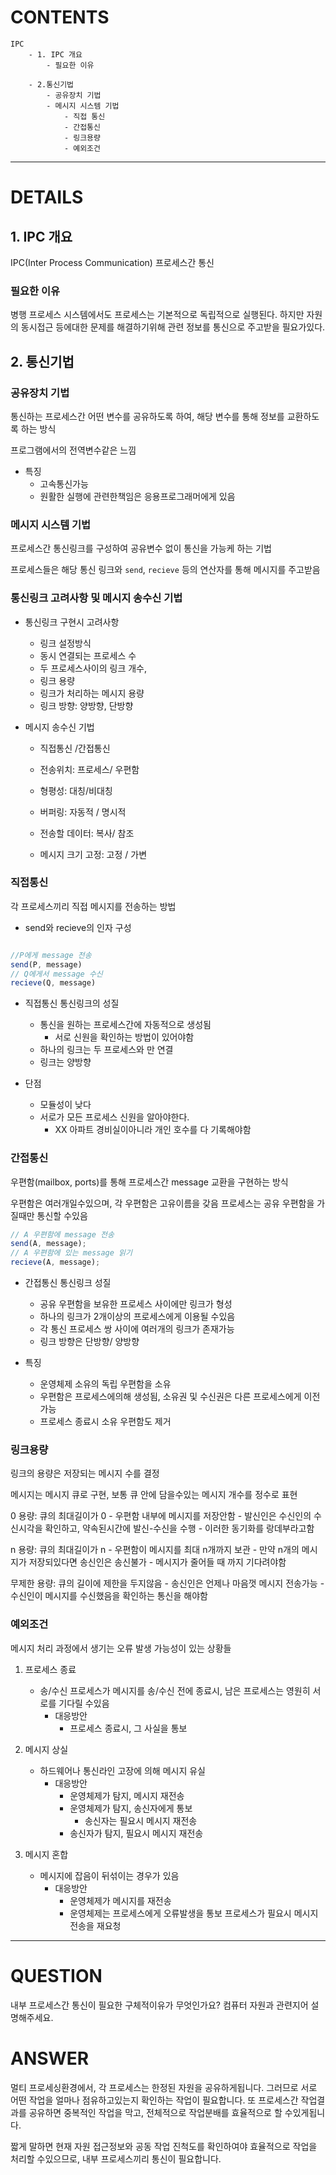 # CONTENTS
```
IPC
    - 1. IPC 개요
        - 필요한 이유

    - 2.통신기법   
        - 공유장치 기법
        - 메시지 시스템 기법
            - 직접 통신
            - 간접통신
            - 링크용량
            - 예외조건

```
---

# DETAILS

## 1. IPC 개요

IPC(Inter Process Communication)
프로세스간 통신

### 필요한 이유

병행 프로세스 시스템에서도 프로세스는 기본적으로 독립적으로 실행된다.
하지만 자원의 동시접근 등에대한 문제를 해결하기위해 관련 정보를 통신으로 주고받을 필요가있다.

## 2. 통신기법

### 공유장치 기법

통신하는 프로세스간 어떤 변수를 공유하도록 하여, 해당 변수를 통해
정보를 교환하도록 하는 방식

프로그램에서의 전역변수같은 느낌

- 특징
    - 고속통신가능
    - 원활한 실행에 관련한책임은 응용프로그래머에게 있음

### 메시지 시스템 기법

프로세스간 통신링크를 구성하여 공유변수 없이 
통신을 가능케 하는 기법

프로세스들은 해당 통신 링크와
`send`, `recieve` 등의 연산자를 통해  메시지를 주고받음


### 통신링크 고려사항 및 메시지 송수신 기법

- 통신링크 구현시 고려사항
    - 링크 설정방식
    - 동시 연결되는 프로세스 수
    - 두 프로세스사이의 링크 개수,
    - 링크 용량
    - 링크가 처리하는 메시지 용량
    - 링크 방향: 양방향, 단방향

- 메시지 송수신 기법
    - 직접통신 /간접통신

    - 전송위치: 프로세스/ 우편함
    
    - 형평성: 대칭/비대칭
    
    - 버퍼링: 자동적 / 명시적
    
    - 전송할 데이터: 복사/ 참조
    
    - 메시지 크기 고정: 고정 / 가변

### 직접통신

각 프로세스끼리 직접 메시지를 전송하는 방법

- send와 recieve의 인자 구성
```js

//P에게 message 전송
send(P, message) 
// Q에게서 message 수신
recieve(Q, message)
```

- 직접통신 통신링크의 성질
    - 통신을 원하는 프로세스간에 자동적으로 생성됨
        - 서로 신원을 확인하는 방법이 있어야함
    - 하나의 링크는 두 프로세스와 만 연결
    - 링크는 양방향

- 단점
    - 모듈성이 낮다
    - 서로가 모든 프로세스 신원을 알아야한다.
        - XX 아파트 경비실이아니라 개인 호수를 다 기록해야함

### 간접통신

 우편함(mailbox, ports)를 통해 프로세스간 message 교환을 구현하는 방식

우편함은 여러개일수있으며, 각 우편함은 고유이름을 갖음
프로세스는 공유 우편함을 가질때만 통신할 수있음

```js
// A 우편함에 message 전송
send(A, message);
// A 우편함에 있는 message 읽기
recieve(A, message);
```

- 간접통신 통신링크 성질
    - 공유 우편함을 보유한 프로세스 사이에만 링크가 형성
    - 하나의 링크가 2개이상의 프로세스에게 이용될 수있음
    - 각 통신 프로세스 쌍 사이에 여러개의 링크가 존재가능
    - 링크 방향은 단방향/ 양방향

- 특징
    - 운영체제 소유의 독립 우편함을 소유
    - 우편함은 프로세스에의해 생성됨, 소유권 및 수신권은 다른 프로세스에게 이전 가능
    - 프로세스 종료시 소유 우편함도 제거

### 링크용량

링크의 용량은 저장되는 메시지 수를 결정

메시지는 메시지 큐로 구현, 보통 큐 안에 담을수있는 메시지 개수를 정수로 표현

0 용량: 큐의 최대길이가 0
    - 우편함 내부에 메시지를 저장안함
    - 발신인은 수신인의 수신시각을 확인하고, 약속된시간에 발신-수신을 수행
        - 이러한 동기화를 랑데부라고함

n 용량: 큐의 최대길이가 n
    - 우편함이 메시지를 최대 n개까지 보관
    - 만약 n개의 메시지가 저장되있다면 송신인은 송신불가
        - 메시지가 줄어들 때 까지 기다려야함

무제한 용량: 큐의 길이에 제한을 두지않음
    - 송신인은 언제나 마음껏 메시지 전송가능
    - 수신인이 메시지를 수신했음을 확인하는 통신을 해야함

### 예외조건 

메시지 처리 과정에서 생기는 오류 발생 가능성이 있는 상황들

1. 프로세스 종료
    - 송/수신 프로세스가 메시지를 송/수신 전에 종료시, 
    남은 프로세스는 영원히 서로를 기다릴 수있음
        - 대응방안
            - 프로세스 종료시, 그 사실을 통보

2. 메시지 상실
    - 하드웨어나 통신라인 고장에 의해 메시지 유실
        - 대응방안
            - 운영체제가 탐지, 메시지 재전송
            - 운영체제가 탐지, 송신자에게 통보
                - 송신자는 필요시 메시지 재전송
            - 송신자가 탐지, 필요시 메시지 재전송
    

3. 메시지 혼합
    - 메시지에 잡음이 뒤섞이는 경우가 있음
        - 대응방안
            - 운영체제가 메시지를 재전송
            - 운영체제는 프로세스에게 오류발생을 통보 프로세스가 필요시 메시지전송을 재요청
---

# QUESTION

내부 프로세스간 통신이 필요한 구체적이유가 무엇인가요?
컴퓨터 자원과 관련지어 설명해주세요.


# ANSWER

멀티 프로세싱환경에서, 각 프로세스는 한정된 자원을 공유하게됩니다.
그러므로 서로 어떤 작업을 얼마나 점유하고있는지 확인하는 작업이 필요합니다.
또 프로세스간 작업결과를 공유하면 중복적인 작업을 막고, 전체적으로 작업분배를 효율적으로 할 수있게됩니다.

짧게 말하면 현재 자원 접근정보와 공동 작업 진척도를 확인하여야 효율적으로
작업을 처리할 수있으므로, 내부 프로세스끼리 통신이 필요합니다.
